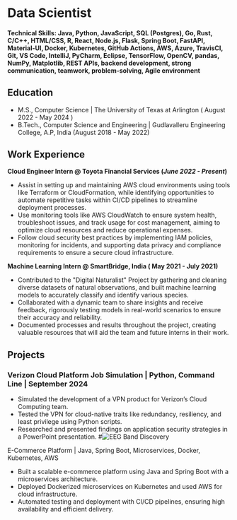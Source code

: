 # Data Scientist

#### Technical Skills: Java, Python, JavaScript, SQL (Postgres), Go, Rust, C/C++, HTML/CSS, R, React, Node.js, Flask, Spring Boot, FastAPI, Material-UI, Docker, Kubernetes, GitHub Actions, AWS, Azure, TravisCI, Git, VS Code, IntelliJ, PyCharm, Eclipse, TensorFlow, OpenCV, pandas, NumPy, Matplotlib, REST APIs, backend development, strong communication, teamwork, problem-solving, Agile environment

## Education					       		
- M.S., Computer Science	| The University of Texas at Arlington ( August 2022 - May 2024 )	 			        		
- B.Tech., Computer Science and Engineering | Gudlavalleru Engineering College, A.P, India  (August 2018 - May 2022)

## Work Experience
**Cloud Engineer Intern @ Toyota Financial Services (_June 2022 - Present_)**
- Assist in setting up and maintaining AWS cloud environments using tools like Terraform or CloudFormation, while identifying opportunities to automate repetitive tasks within CI/CD pipelines to streamline deployment processes.
- Use monitoring tools like AWS CloudWatch to ensure system health, troubleshoot issues, and track usage for cost management, aiming to optimize cloud resources and reduce operational expenses.
- Follow cloud security best practices by implementing IAM policies, monitoring for incidents, and supporting data privacy and compliance requirements to ensure a secure cloud infrastructure.

**Machine Learning Intern @ SmartBridge, India ( May 2021 - July 2021)**
-  Contributed to the "Digital Naturalist" Project by gathering and cleaning diverse datasets of natural observations, and built machine learning models to accurately classify and identify various species.
-  Collaborated with a dynamic team to share insights and receive feedback, rigorously testing models in real-world scenarios to ensure their accuracy and reliability.
-  Documented processes and results throughout the project, creating valuable resources that will aid the team and future interns in their work.

## Projects
### Verizon Cloud Platform Job Simulation | Python, Command Line | September 2024
-  Simulated the development of a VPN product for Verizon’s Cloud Computing team.
-  Tested the VPN for cloud-native traits like redundancy, resiliency, and least privilege using Python scripts.
-  Researched and presented findings on application security strategies in a PowerPoint presentation.
#![EEG Band Discovery](/assets/img/eeg_band_discovery.jpeg)

E-Commerce Platform | Java, Spring Boot, Microservices, Docker, Kubernetes, AWS
-  Built a scalable e-commerce platform using Java and Spring Boot with a microservices architecture.
-  Deployed Dockerized microservices on Kubernetes and used AWS for cloud infrastructure.
-  Automated testing and deployment with CI/CD pipelines, ensuring high availability and efficient delivery.



